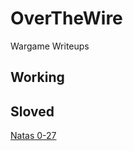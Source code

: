 # OverTheWire

Wargame Writeups

## Working

## Sloved

[Natas 0-27](http://blog.pandas.moe/2016/01/26/overthewire-natas-0-27/)
